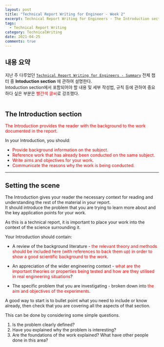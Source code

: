 ```yaml
---
layout: post
title: "Technical Report Writing for Engineer - Week 2"
excerpt: Technical Report Writing for Engineers - The Introduction section
tags:
  - Technical Report Writing
category: TechnicalWriting
date: 2021-04-25
comments: true
---
```



## 내용 요약  
지난 주 다루었던 [`Technical Report Writing for Engineers - Summary`](https://dora-author.github.io/technical-report-writing-week1/) 전체 챕터 중 __Intoduction section__ 에 관하여 설명한다.  
 Intoduction section에서 포함되어야 할 내용 및 세부 작성법, 규칙 등에 관하여 중요하다 싶은 부분은
<span style="color:red">빨간색 글씨</span>로 강조했다. <br/><br/>


## The Introduction section

<span style="color:red">The Introduction provides the reader with the background to the work documented in the report.</span>  

 In your Introduction, you should:  

  - <span style="color:red">Provide background information on the subject.  
  - <span style="color:red">Reference work that has already been conducted on the same subject.  
  - <span style="color:red">Write aims and objectives for your work.  
  - <span style="color:red">Communicate the reasons why the work is being conducted.  
  </span> 

- - -

## Setting the scene

The Introduction gives your reader the necessary context for reading and understanding the rest of the material in your report.   
It should introduce the problem that you are trying to learn more about and the key application points for your work.  

As this is a technical report, it is important to place your work into the context of the science surrounding it. 

Your Introduction should contain:

 - A review of the background literature - <span style="color:red">the relevant theory and methods should be included here (with references to back them up) in order to show a good scientific background to the work</span>.

 - An appreciation of the wider engineering context - <span style="color:red">what are the important theories or properties being tested and how are they utilised in real engineering situations</span>?

 - The specific problem that you are investigating - broken down into <span style="color:red">the aim and objectives of the experiments</span>.

A good way to start is to bullet point what you need to include or know already, then check that you are covering all the aspects of that section.

This can be done by considering some simple questions.

1. Is the problem clearly defined?
2. Have you explained why the problem is interesting?
3. Are the foundations of the work explained? What have other people done in this area?
